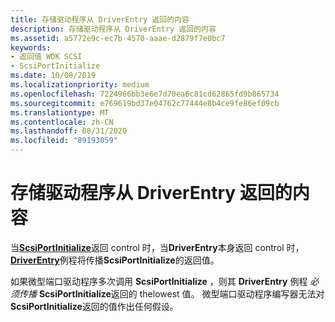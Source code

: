 ```yaml
---
title: 存储驱动程序从 DriverEntry 返回的内容
description: 存储驱动程序从 DriverEntry 返回的内容
ms.assetid: a5772e9c-ec7b-4570-aaae-d2879f7e0bc7
keywords:
- 返回值 WDK SCSI
- ScsiPortInitialize
ms.date: 10/08/2019
ms.localizationpriority: medium
ms.openlocfilehash: 7224966bb3e6e7d70ea6c81cd62865fd9b865734
ms.sourcegitcommit: e769619bd37e04762c77444e8b4ce9fe86ef09cb
ms.translationtype: MT
ms.contentlocale: zh-CN
ms.lasthandoff: 08/31/2020
ms.locfileid: "89193059"
---
```

# <a name="storage-drivers-return-from-driverentry"></a>存储驱动程序从 DriverEntry 返回的内容

当[**ScsiPortInitialize**](/windows-hardware/drivers/ddi/srb/nf-srb-scsiportinitialize)返回 control 时，当**DriverEntry**本身返回 control 时， [**DriverEntry**](driverentry-of-scsi-miniport-driver.md)例程将传播**ScsiPortInitialize**的返回值。

如果微型端口驱动程序多次调用 **ScsiPortInitialize** ，则其 **DriverEntry** 例程 *必须传播* **ScsiPortInitialize**返回的 thelowest 值。 微型端口驱动程序编写器无法对 **ScsiPortInitialize**返回的值作出任何假设。